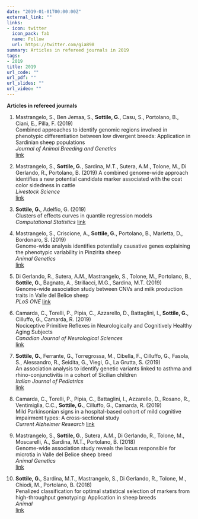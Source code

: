 ```yaml
---
date: "2019-01-01T00:00:00Z"
external_link: ""
links:
- icon: twitter
  icon_pack: fab
  name: Follow
  url: https://twitter.com/gia898
summary: Articles in refereed journals in 2019
tags:
- 2019
title: 2019
url_code: ""
url_pdf: ""
url_slides: ""
url_video: ""
---
```


**Articles in refereed journals**  
1. Mastrangelo, S., Ben Jemaa, S., **Sottile, G.**, Casu, S., Portolano, B., Ciani, E., Pilla, F. (2019)    
Combined approaches to identify genomic regions involved in phenotypic differentiation between low divergent breeds: Application in Sardinian sheep populations      
*Journal of Animal Breeding and Genetics*     
[link](https://onlinelibrary.wiley.com/doi/abs/10.1111/jbg.12422)

1. Mastrangelo, S., **Sottile, G.**, Sardina, M.T., Sutera, A.M., Tolone, M., Di Gerlando, R., Portolano, B. (2019) 
A combined genome-wide approach identifies a new potential candidate marker associated with the coat color sidedness in cattle  
*Livestock Science*     
[link](https://www.sciencedirect.com/science/article/abs/pii/S1871141318305432)

1. **Sottile, G.**, Adelfio, G. (2019)      
Clusters of effects curves in quantile regression models      
*Computational Statistics*
[link](https://link.springer.com/article/10.1007/s00180-018-0817-8)

1. Mastrangelo, S., Criscione, A., **Sottile, G.**, Portolano, B., Marletta, D., Bordonaro, S. (2019)     
Genome-wide analysis identifies potentially causative genes explaining the phenotypic variability in Pinzirita sheep    
*Animal Genetics*     
[link](https://onlinelibrary.wiley.com/doi/abs/10.1111/age.12763?af=R&utm_source=feedburner&utm_medium=feed&utm_campaign=Feed%3A+AnimalGenetics+%28Animal+Genetics%29)

1. Di Gerlando, R., Sutera, A.M., Mastrangelo, S., Tolone, M., Portolano, B., **Sottile, G.**, Bagnato, A., Strillacci, M.G., Sardina, M.T. (2019)      
Genome-wide association study between CNVs and milk production traits in Valle del Belice sheep     
*PLoS ONE*
[link](https://journals.plos.org/plosone/article?id=10.1371/journal.pone.0215204)

1. Camarda, C., Torelli, P., Pipia, C., Azzarello, D., Battaglini, I., **Sottile, G.**, Cilluffo, G., Camarda, R. (2019)    
Nociceptive Primitive Reflexes in Neurologically and Cognitively Healthy Aging Subjects   
*Canadian Journal of Neurological Sciences*   
[link](https://www.cambridge.org/core/journals/canadian-journal-of-neurological-sciences/article/nociceptive-primitive-reflexes-in-neurologically-and-cognitively-healthy-aging-subjects/1A7FBE69481ACAC264514CEEE0B0FDD8)

1. **Sottile, G.**, Ferrante, G., Torregrossa, M., Cibella, F., Cilluffo, G., Fasola, S., Alessandro, R., Seidita, G., Viegi, G., La Grutta, S. (2019)    
An association analysis to identify genetic variants linked to asthma and rhino-conjunctivitis in a cohort of Sicilian children   
*Italian Journal of Pediatrics*     
[link](https://ijponline.biomedcentral.com/articles/10.1186/s13052-019-0603-4)

1. Camarda, C., Torelli, P., Pipia, C., Battaglini, I., Azzarello, D., Rosano, R., Ventimiglia, C.C., **Sottile, G.**, Cilluffo, G., Camarda, R. (2019)    
Mild Parkinsonian signs in a hospital-based cohort of mild cognitive impairment types: A cross-sectional study    
*Current Alzheimer Research*
[link](https://www.eurekaselect.com/173886/article?tracking-code=4)

1. Mastrangelo, S., **Sottile, G.**, Sutera, A.M., Di Gerlando, R., Tolone, M., Moscarelli, A., Sardina, M.T., Portolano, B. (2018)    
Genome-wide association study reveals the locus responsible for microtia in Valle del Belice sheep breed      
*Animal Genetics*   
[link](https://onlinelibrary.wiley.com/doi/abs/10.1111/age.12719)

1. **Sottile, G.**, Sardina, M.T., Mastrangelo, S., Di Gerlando, R., Tolone, M., Chiodi, M., Portolano, B. (2018)   
Penalized classification for optimal statistical selection of markers from high-throughput genotyping: Application in sheep breeds    
*Animal*    
[link](https://www.sciencedirect.com/science/article/pii/S175173111700266X?via%3Dihub)
